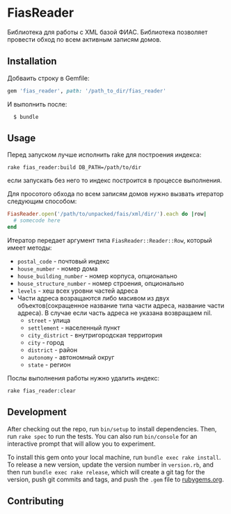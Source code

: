 # FiasReader

Библиотека для работы с XML базой ФИАС. Библиотека позволяет провести обход по всем активным записям домов.  

## Installation

Добваить строку в Gemfile:

```ruby
gem 'fias_reader', path: '/path_to_dir/fias_reader'
```

И выполнить после:

```
  $ bundle
```

## Usage

Перед запуском лучше исполнить rake для построения индекса:

```
rake fias_reader:build DB_PATH=/path/to/dir
```

если запускать без него то индекс построится в процессе выполнения.

Для просотого обхода по всем записям домов нужно вызвать итератор следующим способом:

``` ruby
FiasReader.open('/path/to/unpacked/fais/xml/dir/').each do |row|
  # somecode here
end
```

Итератор передает аргумент типа `FiasReader::Reader::Row`, который имеет методы:
* `postal_code` - почтовый индекс
* `house_number` - номер дома
* `house_building_number` - номер корпуса, опционально
* `house_structure_number` - номер строения, опционально
* `levels` - хеш всех уровни частей адреса
* Части адреса возращаются либо масивом из двух объектов(сокращенное название типа части адреса, название части адреса). В случае если часть адреса не указана возвращаем nil.
  * `street` - улица
  * `settlement` - населенный пункт
  * `city_district` - внутригородская территория
  * `city` - город
  * `district` - район
  * `autonomy` - автономный округ
  * `state` - регион


Послы выполнения работы нужно удалить индекс:

```
rake fias_reader:clear
```

## Development

After checking out the repo, run `bin/setup` to install dependencies. Then, run `rake spec` to run the tests. You can also run `bin/console` for an interactive prompt that will allow you to experiment.

To install this gem onto your local machine, run `bundle exec rake install`. To release a new version, update the version number in `version.rb`, and then run `bundle exec rake release`, which will create a git tag for the version, push git commits and tags, and push the `.gem` file to [rubygems.org](https://rubygems.org).

## Contributing
